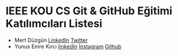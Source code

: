 # IEEE KOU CS Git & GitHub Eğitimi Katılımcıları Listesi

- Mert Düzgün [LinkedIn](https://linkedin.com/in/mertduzgun) [Twitter](https://twitter.com/duxgun)
- Yunus Emre Kırcı [linkedIn](https://www.linkedin.com/in/yunus-emre-k%C4%B1rc%C4%B1-5243201bb/) [İnstagram](https://www.instagram.com/) [Github](https://github.com/YunusEmreKIRCI)
